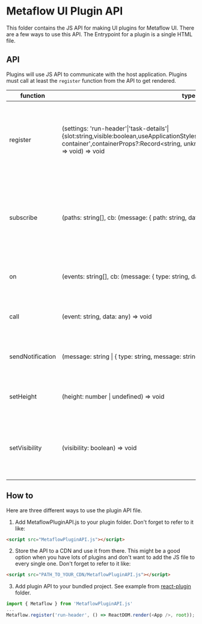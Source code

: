 # Metaflow UI Plugin API

This folder contains the JS API for making UI plugins for Metaflow UI. There are a few ways to use this API. The Entrypoint for a plugin is a single HTML file.

## API

Plugins will use JS API to communicate with the host application. Plugins must call at least the `register` function from the API to get rendered.

| function         | type                                                                                                                                                                                                                      | description                                                                                                               |
| ---------------- | ------------------------------------------------------------------------------------------------------------------------------------------------------------------------------------------------------------------------- | ------------------------------------------------------------------------------------------------------------------------- |
| register         | (settings: 'run-header'\|'task-details'\|{slot:string,visible:boolean,useApplicationStyles?:boolean,container?:'collapsable'\|'titled-container',containerProps?:Record<string, unknown>}, onReady: (config: PluginConfig) => void) => void | Register plugin to be rendered. Onready callback will be called when host application is all ready.                       |
| subscribe        | (paths: string[], cb: (message: { path: string, data: any }) => void) => void                                                                                                                                             | Subscribe to contextual data updates from application. Possible paths: 'metadata' |
| on               | (events: string[], cb: (message: { type: string, data: any }) => void) => void                                                                                                                                            | Subscribe to any event by event string.                                                                                   |
| call             | (event: string, data: any) => void                                                                                                                                                                                        | Call any custom event with string and any data.                                                                           |
| sendNotification | (message: string \| { type: string, message: string }) => void                                                                                                                                                            | Call notification API from host application.                                                                              |
| setHeight        | (height: number \| undefined) => void                                                                                                                                                                                     | Update height of iframe container for plugin.                                                                             |
| setVisibility    | (visibility: boolean) => void                                                                                                                                                                                             | Update visibility of the plugin. Note that if will stay in iframe even if visibility is set false.                        |

## How to

Here are three different ways to use the plugin API file.

1. Add MetaflowPluginAPI.js to your plugin folder. Don't forget to refer to it like:

```html
<script src="MetaflowPluginAPI.js"></script>
```

2. Store the API to a CDN and use it from there. This might be a good option when you have lots of plugins and don't want to add the JS file to every single one. Don't forget to refer to it like:

```html
<script src="PATH_TO_YOUR_CDN/MetaflowPluginAPI.js"></script>
```

3. Add plugin API to your bundled project. See example from [react-plugin](Examples/react-plugin/package.json) folder.

```js
import { Metaflow } from 'MetaflowPluginAPI.js'
...
Metaflow.register('run-header', () => ReactDOM.render(<App />, root));
```
